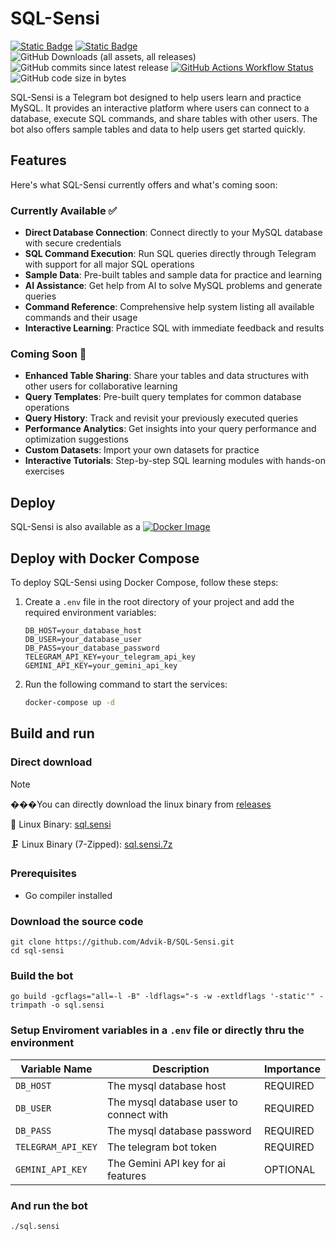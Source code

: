 # SQL-Sensi
[![Static Badge](https://img.shields.io/badge/Docker_Image-%20?logo=Docker&logoSize=auto&color=white)](https://github.com/Advik-B/SQL-Sensi/pkgs/container/sql-sensi)
[![Static Badge](https://img.shields.io/badge/written%20in-go-%20?logoColor=white&logoSize=auto&color=%2300ADD8)](https://go.dev/)
![GitHub Downloads (all assets, all releases)](https://img.shields.io/github/downloads/Advik-B/SQL-Sensi/total?label=total%20downloads&color=violet&link=https%3A%2F%2Fgithub.com%2FAdvik-B%2FSQL-Sensi%2Freleases)
![GitHub commits since latest release](https://img.shields.io/github/commits-since/Advik-B/SQL-Sensi/latest?include_prereleases&)
[![GitHub Actions Workflow Status](https://img.shields.io/github/actions/workflow/status/Advik-B/SQL-Sensi/publish.yml?branch=main&)](https://github.com/Advik-B/SQL-Sensi/actions/workflows/publish.yml)
![GitHub code size in bytes](https://img.shields.io/github/languages/code-size/Advik-B/SQL-Sensi)


SQL-Sensi is a Telegram bot designed to help users learn and practice MySQL. It provides an interactive platform where users can connect to a database, execute SQL commands, and share tables with other users. The bot also offers sample tables and data to help users get started quickly.

## Features
Here's what SQL-Sensi currently offers and what's coming soon:

### Currently Available ✅
- **Direct Database Connection**: Connect directly to your MySQL database with secure credentials
- **SQL Command Execution**: Run SQL queries directly through Telegram with support for all major SQL operations
- **Sample Data**: Pre-built tables and sample data for practice and learning
- **AI Assistance**: Get help from AI to solve MySQL problems and generate queries
- **Command Reference**: Comprehensive help system listing all available commands and their usage
- **Interactive Learning**: Practice SQL with immediate feedback and results

### Coming Soon 🚧
- **Enhanced Table Sharing**: Share your tables and data structures with other users for collaborative learning
- **Query Templates**: Pre-built query templates for common database operations
- **Query History**: Track and revisit your previously executed queries
- **Performance Analytics**: Get insights into your query performance and optimization suggestions
- **Custom Datasets**: Import your own datasets for practice
- **Interactive Tutorials**: Step-by-step SQL learning modules with hands-on exercises

## Deploy

SQL-Sensi is also available as a [![Docker Image](https://img.shields.io/badge/Docker_Image-%20?logo=Docker&logoSize=auto&color=white)](https://github.com/Advik-B/SQL-Sensi/pkgs/container/sql-sensi)

## Deploy with Docker Compose

To deploy SQL-Sensi using Docker Compose, follow these steps:

1. Create a `.env` file in the root directory of your project and add the required environment variables:

    ```env
    DB_HOST=your_database_host
    DB_USER=your_database_user
    DB_PASS=your_database_password
    TELEGRAM_API_KEY=your_telegram_api_key
    GEMINI_API_KEY=your_gemini_api_key
    ```

2. Run the following command to start the services:

    ```sh
    docker-compose up -d
    ```

## Build and run

### Direct download

> [!NOTE]
>���You can directly download the linux binary from [releases](https://github.com/Advik-B/SQL-Sensi/releases/latest)
>
> 🐧 Linux Binary: [sql.sensi](https://github.com/Advik-B/SQL-Sensi/releases/latest/download/sql.sensi)
>
> 🗜️ Linux Binary (7-Zipped): [sql.sensi.7z](https://github.com/Advik-B/SQL-Sensi/releases/latest/download/sql.sensi.7z)

### Prerequisites
- Go compiler installed

### Download the source code
```
git clone https://github.com/Advik-B/SQL-Sensi.git
cd sql-sensi
```

### Build the bot
```
go build -gcflags="all=-l -B" -ldflags="-s -w -extldflags '-static'" -trimpath -o sql.sensi
```

### Setup Enviroment variables in a `.env` file or directly thru the environment

| Variable Name | Description | Importance |
|---------------|-------------|----------|
| `DB_HOST` | The mysql database host | REQUIRED |
| `DB_USER` | The mysql database user to connect with | REQUIRED |
| `DB_PASS` | The mysql database password | REQUIRED |
| `TELEGRAM_API_KEY` | The telegram bot token | REQUIRED |
| `GEMINI_API_KEY` | The Gemini API key for ai features | OPTIONAL |

### And run the bot

```
./sql.sensi
```
